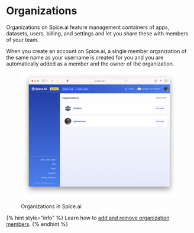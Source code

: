 # Organizations

Organizations on Spice.ai feature management containers of apps, datasets, users, billing, and settings and let you share these with members of your team.

When you create an account on Spice.ai, a single member organization of the same name as your username is created for you and you are automatically added as a member and the owner of the organization.

<figure><img src="../../.gitbook/assets/image (8).png" alt="Organizations"><figcaption><p>Organizations in Spice.ai</p></figcaption></figure>

{% hint style="info" %}
Learn how to [add and remove organization members](../../portal/organizations.md).&#x20;
{% endhint %}
